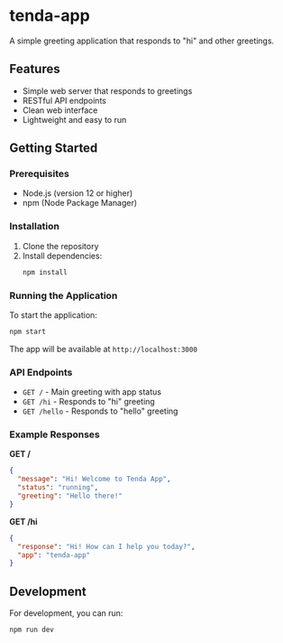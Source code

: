 # tenda-app

A simple greeting application that responds to "hi" and other greetings.

## Features

- Simple web server that responds to greetings
- RESTful API endpoints
- Clean web interface
- Lightweight and easy to run

## Getting Started

### Prerequisites

- Node.js (version 12 or higher)
- npm (Node Package Manager)

### Installation

1. Clone the repository
2. Install dependencies:
   ```bash
   npm install
   ```

### Running the Application

To start the application:

```bash
npm start
```

The app will be available at `http://localhost:3000`

### API Endpoints

- `GET /` - Main greeting with app status
- `GET /hi` - Responds to "hi" greeting  
- `GET /hello` - Responds to "hello" greeting

### Example Responses

**GET /**
```json
{
  "message": "Hi! Welcome to Tenda App",
  "status": "running",
  "greeting": "Hello there!"
}
```

**GET /hi**
```json
{
  "response": "Hi! How can I help you today?",
  "app": "tenda-app"
}
```

## Development

For development, you can run:

```bash
npm run dev
```